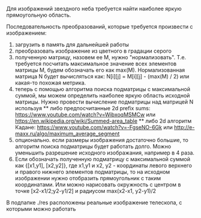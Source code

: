 Для изображений звездного неба требуется найти наиболее яркую прямоугольную область. 

Последовательность преобразований, которые требуется произвести с изображением:
1) загрузить в память для дальнейшей работы
2) преобразовать изображение из цветного в градации серого
3) полученную матрицу, назовем ее M, нужно "нормализовать". Т.е. требуется посчитать максимальное значение всех элементов матрицы М, будем обозначать его как max(M). Нормализованная матрица N будет вычисляться как: N[i][j] = M[i][j] - (max(M) / 2) 
или какая-то похожая метрика.
4) теперь с помощью алгоритма поиска подматрицы с максимальной суммой, мы можем определить наиболее яркую область исходной матрицы. Нужно провести вычисление подматрицы над матрицей N используя 
** либо предпосчитанные 2d prefix sums: https://www.youtube.com/watch?v=WibxoqMSMCw или https://en.wikipedia.org/wiki/Summed-area_table
** либо 2d алгоритм Кадане: https://www.youtube.com/watch?v=-FgseNO-6Gk или http://e-maxx.ru/algo/maximum_average_segment
5) опционально. если размеры изображения достаточно большие, то алгоритм поиска подматрицы будет работать долго. Можно уменьшить разрешение исходного изображания, например в 4 раза.
6) Если обозначать полученную подматрицу с максимальной суммой как {[x1,y1], [x2,y2]}, где x1,y1 и x2, y2 - координаты левого верхнего и правого нижнего элементов подматрицы, то на исходном изображении нужно отобразить прямоугольник с таким координатами. Или можно нарисовать окружность с центром в точке [x2-x1/2;y2-y1/2] и радиусом max(x2-x1, y2-y1)/2


В подпапке ./res расположены реальные изображение телескопа, с которыми можно работать